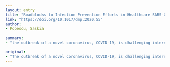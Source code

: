 ```yaml
---
layout: entry
title: "Roadblocks to Infection Prevention Efforts in Healthcare SARS-CoV-2/COVID-19 Response"
link: "https://doi.org/10.1017/dmp.2020.55"
author:
- Popescu, Saskia

summary:
- "the outbreak of a novel coronavirus, COVID-19, is challenging international public health and healthcare efforts. The role of infection prevention efforts and programs has become increasingly important. Lessons from the 2003 SARS-CoV outbreak in Toronto and 2015 MERS-Colv outbreak in South Korea have unveiled the critical role that hospitals play in outbreaks. It is important to understand why these programs were not able to maintain continued, sustainable levels of readiness."

original:
- "The outbreak of a novel coronavirus, COVID-19, is challenging international public health and healthcare efforts. As hospitals work to acquire enough personal protective equipment and brace for potential cases, the role of infection prevention efforts and programs has become increasingly important. Lessons from the 2003 SARS-CoV outbreak in Toronto and 2015 MERS-CoV outbreak in South Korea have unveiled the critical role that hospitals play in outbreaks, especially of novel coronaviruses. Their ability to amplify the spread of disease can rapidly fuel transmission of the disease and often those failures in infection prevention and general hospital practices contribute to such events. While efforts to enhance infection prevention measures and hospital readiness are underway in the United States, it is important to understand why these programs were not able to maintain continued, sustainable levels of readiness. History has shown that infection prevention programs are primarily responsible for preparing hospitals and responding to biological events but face under-staffing and focused efforts defined by administrators. The current U.S. healthcare system though, is built upon a series of priorities that often view biopreparedness as a costly endeavor. Awareness of these competing priorities and the challenges infection prevention programs face when working to maintain biopreparedness is critical in adequately addressing this critical infrastructure in the face of an international outbreak."
---
```


